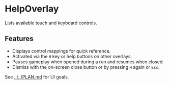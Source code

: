 # HelpOverlay

Lists available touch and keyboard controls.

## Features

- Displays control mappings for quick reference.
- Activated via the `H` key or help buttons on other overlays.
- Pauses gameplay when opened during a run and resumes when closed.
- Dismiss with the on-screen close button or by pressing `H` again or `Esc`.

See [../../PLAN.md](../../PLAN.md) for UI goals.
